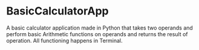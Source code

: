 # BasicCalculatorApp
A basic calculator application made in Python that takes two operands and perform basic Arithmetic functions on operands and returns the result of operation. All functioning happens in Terminal. 
